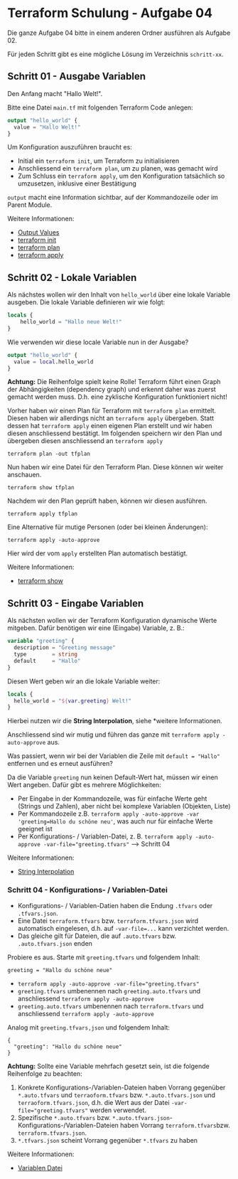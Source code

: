 # Terraform Schulung - Aufgabe 04

Die ganze Aufgabe 04 bitte in einem anderen Ordner ausführen als Aufgabe 02.

Für jeden Schritt gibt es eine mögliche Lösung im Verzeichnis `schritt-xx`.

## Schritt 01 - Ausgabe Variablen

Den Anfang macht "Hallo Welt!".

Bitte eine Datei `main.tf` mit folgenden Terraform Code anlegen:

```terraform
output "hello_world" {
  value = "Hallo Welt!"
}
```

Um Konfiguration auszuführen braucht es:

- Initial ein `terraform init`, um Terraform zu initialisieren
- Anschliessend ein `terraform plan`, um zu planen, was gemacht wird
- Zum Schluss ein `terraform apply`, um den Konfiguration tatsächlich so umzusetzen, inklusive einer Bestätigung

`output` macht eine Information sichtbar, auf der Kommandozeile oder im Parent Module.

Weitere Informationen:

- [Output Values](https://developer.hashicorp.com/terraform/language/values/outputs)
- [terraform init](https://developer.hashicorp.com/terraform/cli/commands/init)
- [terraform plan](https://developer.hashicorp.com/terraform/cli/commands/plan)
- [terraform apply](https://developer.hashicorp.com/terraform/cli/commands/apply)

## Schritt 02 - Lokale Variablen

Als nächstes wollen wir den Inhalt von `hello_world` über eine lokale Variable ausgeben.
Die lokale Variable definieren wir wie folgt:

```terraform
locals {
    hello_world = "Hallo neue Welt!"
}
```

Wie verwenden wir diese locale Variable nun in der Ausgabe?

```terraform
output "hello_world" {
  value = local.hello_world
}
```

**Achtung:** Die Reihenfolge spielt keine Rolle! Terraform führt einen Graph der Abhängigkeiten (dependency graph) und erkennt daher was zuerst gemacht werden muss. D.h. eine zyklische Konfiguration funktioniert nicht!

Vorher haben wir einen Plan für Terraform mit `terraform plan` ermittelt. Diesen haben wir allerdings nicht an `terraform apply` übergeben. Statt dessen hat `terraform apply` einen eigenen Plan erstellt und wir haben diesen anschliessend bestätigt. Im folgenden speichern wir den Plan und übergeben diesen anschliessend an `terraform apply`

```
terraform plan -out tfplan
```

Nun haben wir eine Datei für den Terraform Plan. Diese können wir weiter anschauen.

```
terraform show tfplan
```

Nachdem wir den Plan geprüft haben, können wir diesen ausführen.

```
terraform apply tfplan
```

Eine Alternative für mutige Personen (oder bei kleinen Änderungen):

```
terraform apply -auto-approve
```

Hier wird der vom `apply` erstellten Plan automatisch bestätigt.

Weitere Informationen:

- [terraform show](https://developer.hashicorp.com/terraform/cli/commands/show)

## Schritt 03 - Eingabe Variablen

Als nächsten wollen wir der Terraform Konfiguration dynamische Werte mitgeben. Dafür benötigen wir eine (Eingabe) Variable, z. B.:

```terraform
variable "greeting" {
  description = "Greeting message"
  type        = string
  default     = "Hallo"
}
```

Diesen Wert geben wir an die lokale Variable weiter:

```terraform
locals {
  hello_world = "${var.greeting} Welt!"
}
```

Hierbei nutzen wir die **String Interpolation**, siehe \*weitere Informationen.

Anschliessend sind wir mutig und führen das ganze mit `terraform apply -auto-approve` aus.

Was passiert, wenn wir bei der Variablen die Zeile mit `default = "Hallo"` entfernen und es erneut ausführen?

Da die Variable `greeting` nun keinen Default-Wert hat, müssen wir einen Wert angeben. Dafür gibt es mehrere Möglichkeiten:

- Per Eingabe in der Kommandozeile, was für einfache Werte geht (Strings und Zahlen), aber nicht bei komplexe Variablen (Objekten, Liste)
- Per Kommandozeile z.B. `terraform apply -auto-approve -var 'greeting=Hallo du schöne neu'`, was auch nur für einfache Werte geeignet ist
- Per Konfigurations- / Variablen-Datei, z. B. `terraform apply -auto-approve -var-file="greeting.tfvars"` --> Schritt 04

Weitere Informationen:

- [String Interpolation](https://developer.hashicorp.com/terraform/language/expressions/strings#string-templates)

### Schritt 04 - Konfigurations- / Variablen-Datei

- Konfigurations- / Variablen-Datien haben die Endung `.tfvars` oder `.tfvars.json`.
- Eine Datei `terraform.tfvars` bzw. `terraform.tfvars.json` wird automatisch eingelesen, d.h. auf `-var-file=...` kann verzichtet werden.
- Das gleiche gilt für Dateien, die auf `.auto.tfvars` bzw. `.auto.tfvars.json` enden

Probiere es aus. Starte mit `greeting.tfvars` und folgendem Inhalt:

```
greeting = "Hallo du schöne neue"
```

- `terraform apply -auto-approve -var-file="greeting.tfvars"`
- `greeting.tfvars` umbenennen nach `greeting.auto.tfvars` und anschliessend `terraform apply -auto-approve`
- `greeting.auto.tfvars` umbenennen nach `terraform.tfvars` und anschliessend `terraform apply -auto-approve`

Analog mit `greeting.tfvars,json` und folgendem Inhalt:

```
{
  "greeting": "Hallo du schöne neue"
}
```

**Achtung:** Sollte eine Variable mehrfach gesetzt sein, ist die folgende Reihenfolge zu beachten:

1. Konkrete Konfigurations-/Variablen-Dateien haben Vorrang gegenüber `*.auto.tfvars` und `terraoform.tfvars` bzw. `*.auto.tfvars.json` und `terraoform.tfvars.json`, d.h. die Wert aus der Datei `-var-file="greeting.tfvars"` werden verwendet.
2. Spezifische `*.auto.tfvars` bzw. `*.auto.tfvars.json`-Konfigurations-/Variablen-Dateien haben Vorrang `terraform.tfvars`bzw. `terraform.tfvars.json`.
3. `*.tfvars.json` scheint Vorrang gegenüber `*.tfvars` zu haben

Weitere Informationen:

- [Variablen Datei](https://developer.hashicorp.com/terraform/language/values/variables#variable-definitions-tfvars-files)
